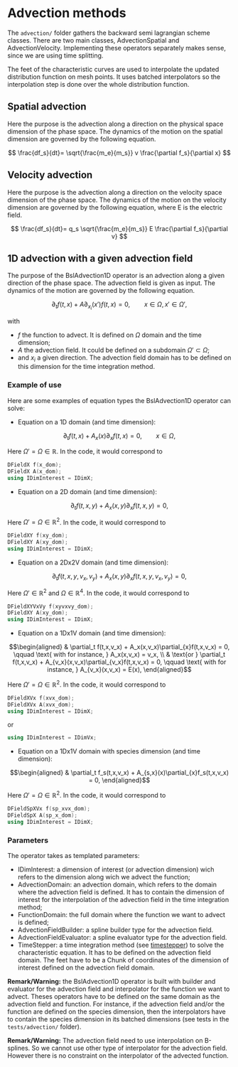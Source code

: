 # Advection methods

The `advection/` folder gathers the backward semi lagrangian scheme classes. There are two main classes, AdvectionSpatial and AdvectionVelocity. Implementing these operators separately makes sense, since we are using time splitting.

The feet of the characteristic curves are used to interpolate the updated distribution function on mesh points. It uses batched interpolators so the interpolation step is done over the whole distribution function.

## Spatial advection
Here the purpose is the advection along a direction on the physical space dimension of the phase space. 
The dynamics of the motion on the spatial dimension are governed by the following equation. 

$$ \frac{df_s}{dt}= \sqrt{\frac{m_e}{m_s}} v \frac{\partial f_s}{\partial x} $$

## Velocity advection
Here the purpose is the advection along a direction on the velocity space dimension of the phase space.
The dynamics of the motion on the velocity dimension are governed by the following equation, where E is the electric field.

$$ \frac{df_s}{dt}= q_s \sqrt{\frac{m_e}{m_s}} E \frac{\partial f_s}{\partial v} $$


## 1D advection with a given advection field
The purpose of the BslAdvection1D operator is an advection along a given direction of the phase space. The advection field is given as input. 
The dynamics of the motion are governed by the following equation. 
```math 
    \partial_t f(t,x) + A\partial_{x_i}(x')f(t,x) = 0, 
    \qquad x \in \Omega, x' \in \Omega',
```

with 
* $`f`$ the function to advect. It is defined on $`\Omega`$ domain and the time dimension; 
* $`A`$ the advection field. It could be defined on a subdomain $`\Omega'\subset \Omega`$; 
* and $`x_i`$ a given direction. The advection field domain has to be defined on this dimension for the time integration method.  


### Example of use
Here are some examples of equation types the BslAdvection1D operator can solve:
* Equation on a 1D domain (and time dimension): 
```math 
    \partial_t f(t,x) + A_x(x)\partial_{x}f(t,x) = 0,
    \qquad x \in \Omega,
```

Here $`\Omega' = \Omega \in \mathbb{R}`$. In the code, it would correspond to 
```cpp
DFieldX f(x_dom); 
DFieldX A(x_dom); 
using IDimInterest = IDimX; 
```


* Equation on a 2D domain (and time dimension): 
```math 
    \partial_t f(t,x,y) + A_x(x,y)\partial_{x}f(t,x,y) = 0,
```

Here $`\Omega' = \Omega \in \mathbb{R}^2`$. In the code, it would correspond to 
```cpp
DFieldXY f(xy_dom); 
DFieldXY A(xy_dom); 
using IDimInterest = IDimX; 
```


* Equation on a 2Dx2V domain (and time dimension): 
```math 
    \partial_t f(t,x,y,v_x,v_y) + A_x(x,y)\partial_{x}f(t,x,y,v_x,v_y) = 0,
```

Here $`\Omega' \in \mathbb{R}^2`$ and $`\Omega \in \mathbb{R}^4`$. In the code, it would correspond to 
```cpp
DFieldXYVxVy f(xyvxvy_dom); 
DFieldXY A(xy_dom); 
using IDimInterest = IDimX; 
```


*  Equation on a 1Dx1V domain (and time dimension): 
```math 
\begin{aligned}
    & \partial_t f(t,x,v_x) + A_x(x,v_x)\partial_{x}f(t,x,v_x) = 0, 
    \qquad \text{ with for instance, } A_x(x,v_x) = v_x, \\
    & \text{or } \partial_t f(t,x,v_x) + A_{v_x}(x,v_x)\partial_{v_x}f(t,x,v_x) = 0, 
    \qquad \text{ with for instance, } A_{v_x}(x,v_x) = E(x), 
\end{aligned}
```

Here $`\Omega' = \Omega \in \mathbb{R}^2`$. In the code, it would correspond to 
```cpp
DFieldXVx f(xvx_dom); 
DFieldXVx A(xvx_dom); 
using IDimInterest = IDimX; 
```
or 
```cpp
using IDimInterest = IDimVx; 
```

*  Equation on a 1Dx1V domain with species dimension (and time dimension): 
```math 
\begin{aligned}
    & \partial_t f_s(t,x,v_x) + A_{s,x}(x)\partial_{x}f_s(t,x,v_x) = 0, 
\end{aligned}
```

Here $`\Omega' = \Omega \in \mathbb{R}^2`$. In the code, it would correspond to 
```cpp
DFieldSpXVx f(sp_xvx_dom); 
DFieldSpX A(sp_x_dom); 
using IDimInterest = IDimX; 
```


### Parameters
The operator takes as templated parameters: 
* IDimInterest: a dimension of interest (or advection dimension) wich refers to the dimension along wich we advect the function; 
* AdvectionDomain: an advection domain, which refers to the domain where the advection field is defined. It has to contain the dimension of interest for the interpolation of the advection field in the time integration method; 
* FunctionDomain: the full domain where the function we want to advect is defined; 
* AdvectionFieldBuilder: a spline builder type for the advection field. 
* AdvectionFieldEvaluator: a spline evaluator type for the advection field. 
* TimeStepper: a time integration method (see [timestepper](./../timestepper/README.md)) to solve the characteristic equation. It has to be defined on the advection field domain. The feet have to be a Chunk of coordinates of the dimension of interest defined on the advection field domain.

**Remark/Warning:** the BslAdvection1D operator is built with builder and evaluator for the advection field and interpolator for the function we want to advect. Theses operators have to be defined on the same domain as the advection field and function. For instance, if the advection field and/or the function are defined on the species dimension, then the interpolators have to contain the species dimension in its batched dimensions (see tests in the `tests/advection/` folder). 

**Remark/Warning:** The advection field need to use interpolation on B-splines. So we cannot use other type of interpolator for the advection field. However there is no constraint on the interpolator of the advected function. 